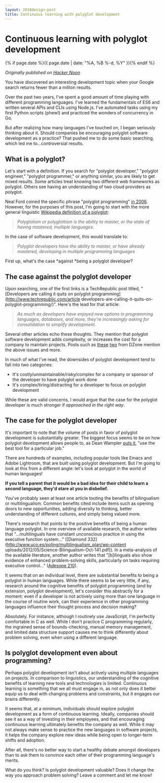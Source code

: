 ```yaml
---
layout: 2018design-post
title: Continuous learning with polyglot development
---
```


# Continuous learning with polyglot development

{% if page.date %}{{ page.date | date: "%A, %B %-d, %Y" }}{% endif %}

*Originally published on [Hacker Noon](https://hackernoon.com/continuous-learning-with-polyglot-development-9308df575a2e)*

<div class="center width70"><amp-img src="/images/posts/2017-07-18_1.png" width="1600" height="414" alt="You have discovered an interesting development topic when your Google search returns fewer than a million results." layout="responsive"></amp-img></div>
<figcaption class="center">You have discovered an interesting development topic when your Google search returns fewer than a million results.</figcaption>

Over the past two years, I've spent a good amount of time playing with different programming languages. I've learned the fundamentals of ES6 and written several APIs and CLIs using Node.js. I've automated tasks using my first Python scripts (phew!) and practiced the wonders of concurrency in Go.

But after realizing how many languages I've touched on, I began seriously thinking about it. Should companies be encouraging polyglot software development as a practice? That pushed me to do some basic searching, which led me to…controversial results.

## What is a polyglot?

Let's start with a definition. If you search for "polyglot developer," "polyglot engineer," "polyglot programmer," or anything similar, you are likely to get mixed results. Some articles treat knowing two different web frameworks as polyglot. Others see having an understanding of two cloud providers as polyglot.

Neal Ford coined the specific phrase "polyglot programming" [in 2006](http://nealford.com/memeagora/2006/12/05/Polyglot_Programming.html). However, for the purposes of this post, I'm going to start with the more general linguistic [Wikipedia definition of a polyglot](https://en.wikipedia.org/wiki/Polyglotism):

> *Polyglotism or polyglottism is the ability to master, or the state of having mastered, multiple languages.*

In the case of software development, this would translate to:

> *Polyglot developers have the ability to master, or have already mastered, developing in multiple programming languages*

First up, what's the case *against *being a polyglot developer?

## The case against the polyglot developer

Upon searching, one of the first links is a TechRepublic post titled, "[Developers are calling it quits on polyglot programming](http://www.techrepublic.com/article developers-are-calling-it-quits-on-polyglot-programming/)". Here's the lead for that article:

> *As much as developers have enjoyed new options in programming languages, databases, and more, they're increasingly asking for consolidation to simplify
development.*

Several other articles echo these thoughts. They mention that polyglot software development adds complexity, or increases the cost for a company to maintain projects. Posts such as [these](https://dzone.com/articles/polyglot-programming-good) [two](https://dzone.com/articles/polyglot-programmers) from DZone mention the above issues and more.

In much of what I've read, the downsides of polyglot development tend to fall into two categories:

* It's costly/unmaintainable/risky/complex for a company or sponsor of the developer to have polyglot work done
* It's complex/tiring/distracting for a developer to focus on polyglot development

While these are valid concerns, I would argue that the case for the polyglot developer is much stronger if *approached in the right way*.

## The case for the polyglot developer

It's important to note that the volume of posts in favor of polyglot development is substantially greater. The biggest focus seems to be on how polyglot development allows people to, as Dean Wampler [puts it](https://deanwampler.github.io/polyglotprogramming/papers/PolyglotPolyParadigm.pdf), "use the best tool for a particular job."

There are hundreds of examples, including popular tools like Emacs and Adobe Lightroom, that are built using polyglot development. But I'm going to look at this from a different angle: let's look at polyglot in the world of human languages!

**If you tell a parent that it would be a bad idea for their child to learn a second language, they'd stare at you in disbelief.**

You've probably seen at least one article touting the benefits of bilingualism or multilingualism. Common benefits cited include items such as opening doors to new opportunities, adding diversity to thinking, better understanding of different cultures, and simply being valued more.

There's research that points to the positive benefits of being a human language polyglot. In one overview of available research, the author writes that "…multilinguals have constant unconscious practice in using the executive function system…" ([Diamond 332](http://www.uco.es/poling/multilingualism_plan/wp-content uploads/2012/05/Science-Bilingualism-Oct-141.pdf)). In a meta-analysis of the available literature, another author writes that "[b]ilinguals also show evidence of enhanced problem-solving skills, particularly on tasks requiring executive control…" ([Adesope 210](http://journals.sagepub.com/doi/abs/10.3102/0034654310368803)).

It seems that on an individual level, there are substantial benefits to being a polyglot in human languages. While there seems to be very little, if any, research around the cognitive benefits of polyglot programming (and by extension, polyglot development), let's consider this abstractly for a moment: even if a developer is not actively using more than one language in the course of routine work, can their experience in other programming languages influence their thought process and decision making?

Absolutely. For instance, although I routinely use JavaScript, I'm perfectly comfortable in C as well. While I don't practice C programming regularly, the ingrained sense of bounds-checking, manual memory management, and limited data structure support causes me to think differently about problem solving, even when using a different language.

## Is polyglot development even about programming?

Perhaps polyglot development isn't about actively using multiple languages on projects. In comparison to linguistics, our understanding of the cognitive benefits of learning new tools and technologies is limited. Continuous learning is something that we all must engage in, as not only does it better equip us to deal with changing problems and constraints, but it engages our brains differently.

It seems that, at a minimum, individuals should explore polyglot development as a form of continuous learning. Ideally, companies should see it as a way of investing in their employees, and that encouraging continuous learning ultimately benefits the company as well. While it may not always make sense to practice the new languages in software projects, it helps the company explore new ideas while being open to longer-term shifts and adoption.

After all, there's no better way to start a healthy debate amongst developers than to ask them to convince each other of their programming language's merits.

What do you think? Is polyglot development valuable? Does it change the way you approach problem solving? Leave a comment and let me know!